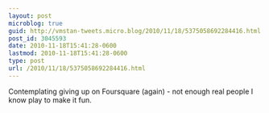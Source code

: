 ```yaml
---
layout: post
microblog: true
guid: http://vmstan-tweets.micro.blog/2010/11/18/5375058692284416.html
post_id: 3045593
date: 2010-11-18T15:41:28-0600
lastmod: 2010-11-18T15:41:28-0600
type: post
url: /2010/11/18/5375058692284416.html
---
```

Contemplating giving up on Foursquare (again) - not enough real people I know play to make it fun.
